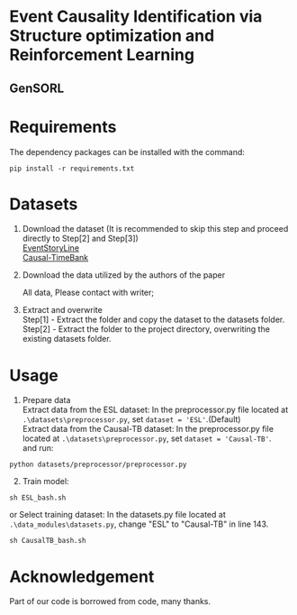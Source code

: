# Event Causality Identification via Structure optimization and Reinforcement Learning


## GenSORL

# Requirements

The dependency packages can be installed with the command:

```
pip install -r requirements.txt
```


Datasets
==========
1. Download the dataset (It is recommended to skip this step and proceed directly to Step[2] and Step[3])  
    [EventStoryLine](https://github.com/tommasoc80/EventStoryLine)  
    [Causal-TimeBank](https://github.com/paramitamirza/Causal-TimeBank)

2. Download the data utilized by the authors of the paper

    All data, Please contact with writer;

[//]: # (    [All data&#40;Google Drive&#41;]&#40;https://drive.google.com/drive/folders/1Kqzzyeh4DUbsLoVfVAmzWX16NqKLSd8X?usp=sharing&#41;)
    
3. Extract and overwrite  
    Step[1] - Extract the folder and copy the dataset to the datasets folder.  
    Step[2] - Extract the folder to the project directory, overwriting the existing datasets folder.


# Usage

1. Prepare data\
Extract data from the ESL dataset: In the preprocessor.py file located at ```.\datasets\preprocessor.py```, set ```dataset = 'ESL'```.(Default)\
Extract data from the Causal-TB dataset: In the preprocessor.py file located at ```.\datasets\preprocessor.py```, set ```dataset = 'Causal-TB'```.\
and run:

```
python datasets/preprocessor/preprocessor.py
```


2. Train model:
```
sh ESL_bash.sh
```
or Select training dataset: In the datasets.py file located at ```.\data_modules\datasets.py```, change "ESL" to "Causal-TB" in line 143.
```
sh CausalTB_bash.sh
```


# Acknowledgement

[//]: # (Part of our code is borrowed from [code]&#40;https://github.com/hieumdt/GenECI&#41;, many thanks.)
Part of our code is borrowed from code, many thanks.